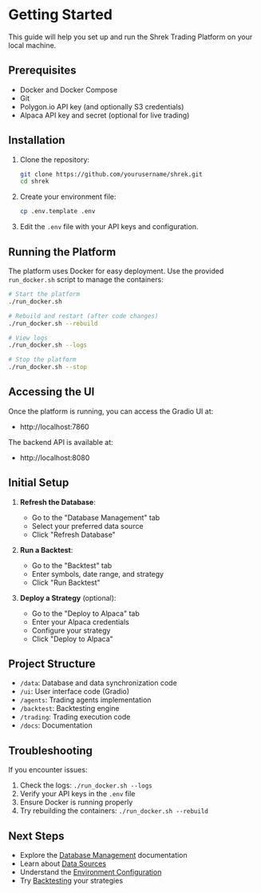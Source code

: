 # Getting Started

This guide will help you set up and run the Shrek Trading Platform on your local machine.

## Prerequisites

- Docker and Docker Compose
- Git
- Polygon.io API key (and optionally S3 credentials)
- Alpaca API key and secret (optional for live trading)

## Installation

1. Clone the repository:
   ```bash
   git clone https://github.com/yourusername/shrek.git
   cd shrek
   ```

2. Create your environment file:
   ```bash
   cp .env.template .env
   ```

3. Edit the `.env` file with your API keys and configuration.

## Running the Platform

The platform uses Docker for easy deployment. Use the provided `run_docker.sh` script to manage the containers:

```bash
# Start the platform
./run_docker.sh

# Rebuild and restart (after code changes)
./run_docker.sh --rebuild

# View logs
./run_docker.sh --logs

# Stop the platform
./run_docker.sh --stop
```

## Accessing the UI

Once the platform is running, you can access the Gradio UI at:
- http://localhost:7860

The backend API is available at:
- http://localhost:8080

## Initial Setup

1. **Refresh the Database**: 
   - Go to the "Database Management" tab
   - Select your preferred data source
   - Click "Refresh Database"

2. **Run a Backtest**:
   - Go to the "Backtest" tab
   - Enter symbols, date range, and strategy
   - Click "Run Backtest"

3. **Deploy a Strategy** (optional):
   - Go to the "Deploy to Alpaca" tab
   - Enter your Alpaca credentials
   - Configure your strategy
   - Click "Deploy to Alpaca"

## Project Structure

- `/data`: Database and data synchronization code
- `/ui`: User interface code (Gradio)
- `/agents`: Trading agents implementation
- `/backtest`: Backtesting engine
- `/trading`: Trading execution code
- `/docs`: Documentation

## Troubleshooting

If you encounter issues:

1. Check the logs: `./run_docker.sh --logs`
2. Verify your API keys in the `.env` file
3. Ensure Docker is running properly
4. Try rebuilding the containers: `./run_docker.sh --rebuild`

## Next Steps

- Explore the [Database Management](database_management.md) documentation
- Learn about [Data Sources](data_sources.md)
- Understand the [Environment Configuration](environment_configuration.md)
- Try [Backtesting](backtesting.md) your strategies
